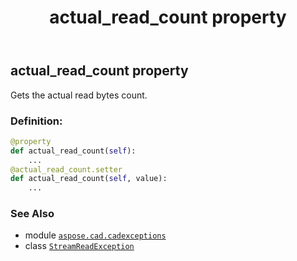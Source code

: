 ﻿---
title: actual_read_count property
second_title: Aspose.CAD for Python via .NET API References
description: 
type: docs
weight: 30
url: /aspose.cad.cadexceptions/streamreadexception/actual_read_count/
is_root: false
---

## actual_read_count property


Gets the actual read bytes count.
### Definition:
```python
@property
def actual_read_count(self):
    ...
@actual_read_count.setter
def actual_read_count(self, value):
    ...
```

### See Also
* module [`aspose.cad.cadexceptions`](../../)
* class [`StreamReadException`](/cad/python-net/aspose.cad.cadexceptions/streamreadexception)
